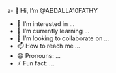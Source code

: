 a- 👋 Hi, I’m @ABDALLA10FATHY
- 👀 I’m interested in ...
- 🌱 I’m currently learning ...
- 💞️ I’m looking to collaborate on ...
- 📫 How to reach me ...
- 😄 Pronouns: ...
- ⚡ Fun fact: ...

<!---
ABDALLA10FATHY/ABDALLA10FATHY is a ✨ special ✨ repository because its `README.md` (this file) appears on your GitHub profile.
You can click the Preview link to take a look at your changes.
--->
